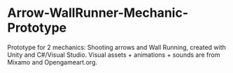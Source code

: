 # Arrow-WallRunner-Mechanic-Prototype
Prototype for 2 mechanics: Shooting arrows and Wall Running, created with Unity and C#/Visual Studio. Visual assets + animations + sounds are from Mixamo and Opengameart.org.
